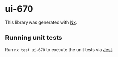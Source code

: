 # ui-670

This library was generated with [Nx](https://nx.dev).

## Running unit tests

Run `nx test ui-670` to execute the unit tests via [Jest](https://jestjs.io).

